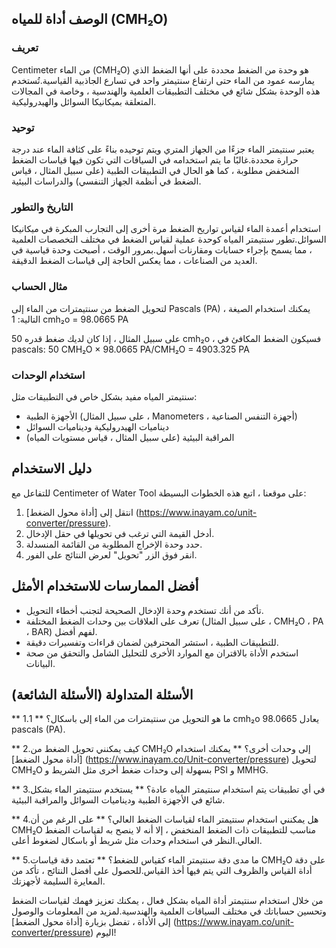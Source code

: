 ## الوصف أداة للمياه (CMH₂O)

### تعريف
Centimeter من الماء (CMH₂O) هو وحدة من الضغط محددة على أنها الضغط الذي يمارسه عمود من الماء حتى ارتفاع سنتيمتر واحد في تسارع الجاذبية القياسية.تُستخدم هذه الوحدة بشكل شائع في مختلف التطبيقات العلمية والهندسية ، وخاصة في المجالات المتعلقة بميكانيكا السوائل والهيدروليكية.

### توحيد
يعتبر سنتيمتر الماء جزءًا من الجهاز المتري ويتم توحيده بناءً على كثافة الماء عند درجة حرارة محددة.غالبًا ما يتم استخدامه في السياقات التي تكون فيها قياسات الضغط المنخفض مطلوبة ، كما هو الحال في التطبيقات الطبية (على سبيل المثال ، قياس الضغط في أنظمة الجهاز التنفسي) والدراسات البيئية.

### التاريخ والتطور
استخدام أعمدة الماء لقياس تواريخ الضغط مرة أخرى إلى التجارب المبكرة في ميكانيكا السوائل.تطور سنتيمتر المياه كوحدة عملية لقياس الضغط في مختلف التخصصات العلمية ، مما يسمح بإجراء حسابات ومقارنات أسهل.بمرور الوقت ، أصبحت وحدة قياسية في العديد من الصناعات ، مما يعكس الحاجة إلى قياسات الضغط الدقيقة.

### مثال الحساب
لتحويل الضغط من سنتيمترات من الماء إلى Pascals (PA) ، يمكنك استخدام الصيغة التالية:
1 cmh₂o = 98.0665 PA

على سبيل المثال ، إذا كان لديك ضغط قدره 50 cmh₂o ، فسيكون الضغط المكافئ في pascals:
50 CMH₂O × 98.0665 PA/CMH₂O = 4903.325 PA

### استخدام الوحدات
سنتيمتر المياه مفيد بشكل خاص في التطبيقات مثل:
- الأجهزة الطبية (على سبيل المثال ، Manometers ، أجهزة التنفس الصناعية)
- ديناميات الهيدروليكية وديناميات السوائل
- المراقبة البيئية (على سبيل المثال ، قياس مستويات المياه)

## دليل الاستخدام
للتفاعل مع Centimeter of Water Tool على موقعنا ، اتبع هذه الخطوات البسيطة:
1. انتقل إلى [أداة محول الضغط] (https://www.inayam.co/unit-converter/pressure).
2. أدخل القيمة التي ترغب في تحويلها في حقل الإدخال.
3. حدد وحدة الإخراج المطلوبة من القائمة المنسدلة.
4. انقر فوق الزر "تحويل" لعرض النتائج على الفور.

## أفضل الممارسات للاستخدام الأمثل
- تأكد من أنك تستخدم وحدة الإدخال الصحيحة لتجنب أخطاء التحويل.
- تعرف على العلاقات بين وحدات الضغط المختلفة (على سبيل المثال ، CMH₂O ، PA ، BAR) لفهم أفضل.
- للتطبيقات الطبية ، استشر المحترفين لضمان قراءات وتفسيرات دقيقة.
- استخدم الأداة بالاقتران مع الموارد الأخرى للتحليل الشامل والتحقق من صحة البيانات.

## الأسئلة المتداولة (الأسئلة الشائعة)

** 1.ما هو التحويل من سنتيمترات من الماء إلى باسكال؟ **
1 cmh₂o يعادل 98.0665 pascals (PA).

** 2.كيف يمكنني تحويل الضغط من CMH₂O إلى وحدات أخرى؟ **
يمكنك استخدام [أداة محول الضغط] (https://www.inayam.co/Unit-converter/pressure) لتحويل CMH₂O بسهولة إلى وحدات ضغط أخرى مثل الشريط و PSI و MMHG.

** 3.في أي تطبيقات يتم استخدام سنتيمتر المياه عادة؟ **
يستخدم سنتيمتر الماء بشكل شائع في الأجهزة الطبية وديناميات السوائل والمراقبة البيئية.

** 4.هل يمكنني استخدام سنتيمتر الماء لقياسات الضغط العالي؟ **
على الرغم من أن CMH₂O مناسب للتطبيقات ذات الضغط المنخفض ، إلا أنه لا ينصح به لقياسات الضغط العالي.النظر في استخدام وحدات مثل شريط أو باسكال لضغوط أعلى.

** 5.ما مدى دقة سنتيمتر الماء كقياس للضغط؟ **
تعتمد دقة قياسات CMH₂O على دقة أداة القياس والظروف التي يتم فيها أخذ القياس.للحصول على أفضل النتائج ، تأكد من المعايرة السليمة لأجهزتك.

من خلال استخدام سنتيمتر أداة المياه بشكل فعال ، يمكنك تعزيز فهمك لقياسات الضغط وتحسين حساباتك في مختلف السياقات العلمية والهندسية.لمزيد من المعلومات والوصول إلى الأداة ، تفضل بزيارة [أداة محول الضغط] (https://www.inayam.co/unit-converter/pressure) اليوم!